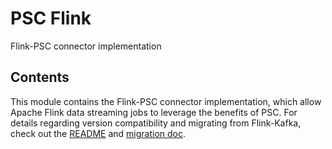 # PSC Flink

Flink-PSC connector implementation

## Contents
This module contains the Flink-PSC connector implementation, which allow Apache Flink data streaming jobs to leverage the benefits of PSC. For details regarding version compatibility and migrating from Flink-Kafka, check out the [README](/README.md) and [migration doc](/docs/nativekafkatopscmigration.md).